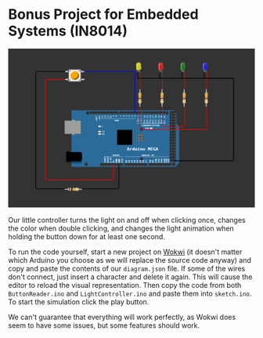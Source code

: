 # Bonus Project for Embedded Systems (IN8014)

![Arduino circuit diagram](./resources/ArduinoCircuit.png "Circuit Diagram")

Our little controller turns the light on and off when clicking once, changes the color when double clicking, and changes the light animation when holding the button down for at least one second.

To run the code yourself, start a new project on [Wokwi](https://wokwi.com/) (it doesn't matter which Arduino you choose as we will replace the source code anyway) and copy and paste the contents of our `diagram.json` file.
If some of the wires don't connect, just insert a character and delete it again.
This will cause the editor to reload the visual representation.
Then copy the code from both `ButtonReader.ino` and `LightController.ino` and paste them into `sketch.ino`.
To start the simulation click the play button.

We can't guarantee that everything will work perfectly, as Wokwi does seem to have some issues, but some features should work.
